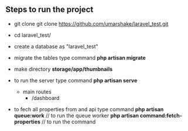 ## Steps to run the project

- git clone git clone https://github.com/umarshake/laravel_test.git
- cd laravel_test/
- create a database as "laravel_test"
- migrate the tables type command 
     **php artisan migrate**
- make directory  **storage/app/thumbnails**

- to run the server type command
     **php artisan serve**
    - main routes
        - /dashboard
- to fech all properties from and api type command
     **php artisan queue:work**  // to run the queue worker
     **php artisan command:fetch-properties** // to run the command

